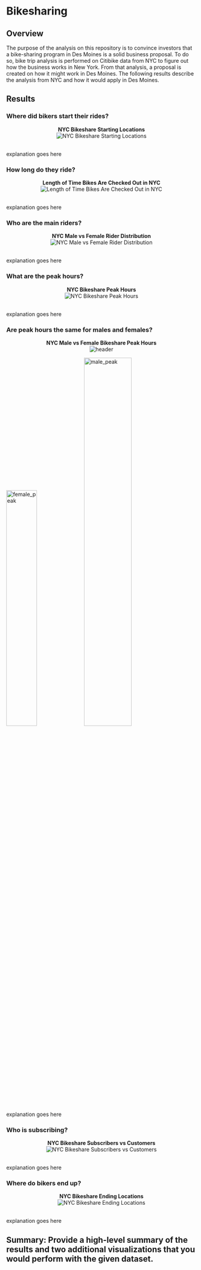# Bikesharing

## Overview
The purpose of the analysis on this repository is to convince investors that a bike-sharing program in Des Moines is a solid business proposal. To do so, bike trip analysis is performed on Citibike data from NYC to figure out how the business works in New York. From that analysis, a proposal is created on how it might work in Des Moines. The following results describe the analysis from NYC and how it would apply in Des Moines.


## Results

### Where did bikers start their rides?

<p align="center">
  <b>NYC Bikeshare Starting Locations</b>
 <br>
  <img src="https://github.com/smyoung88/bikesharing/blob/main/images/start_1.png" title="NYC Bikeshare Starting Locations">
</p>
<br>
explanation goes here

### How long do they ride?

<p align="center">
  <b>Length of Time Bikes Are Checked Out in NYC</b>
 <br>
  <img src="https://github.com/smyoung88/bikesharing/blob/main/images/trip_duration_2.png" title="Length of Time Bikes Are Checked Out in NYC">
</p>
<br>
explanation goes here

### Who are the main riders?

<p align="center">
  <b>NYC Male vs Female Rider Distribution</b>
 <br>
  <img src="https://github.com/smyoung88/bikesharing/blob/main/images/gender_bias_3.png" title="NYC Male vs Female Rider Distribution">
</p>
<br>
explanation goes here

### What are the peak hours?

<p align="center">
  <b>NYC Bikeshare Peak Hours</b>
 <br>
  <img src="https://github.com/smyoung88/bikesharing/blob/main/images/peak_hours_4.png" title="NYC Bikeshare Peak Hours">
</p>
<br>
explanation goes here

### Are peak hours the same for males and females?

<p align="center">
  <b>NYC Male vs Female Bikeshare Peak Hours</b>
 <br>
  <img src="https://github.com/smyoung88/bikesharing/blob/main/images/header_peak_5.png" title="header"><br>
</p>
<p float="left">
  <img width="40%" height="40%" src="https://github.com/smyoung88/bikesharing/blob/main/images/peak_female_6.png" title="female_peak">
  <img width="50%" height="50%" src="https://github.com/smyoung88/bikesharing/blob/main/images/peak_male_7.png" title="male_peak">
</p>
<br>

explanation goes here

### Who is subscribing?

<p align="center">
  <b>NYC Bikeshare Subscribers vs Customers</b>
 <br>
  <img src="https://github.com/smyoung88/bikesharing/blob/main/images/usertype_8.png" title="NYC Bikeshare Subscribers vs Customers">
</p>
<br>
explanation goes here

### Where do bikers end up?

<p align="center">
  <b>NYC Bikeshare Ending Locations</b>
 <br>
  <img src="https://github.com/smyoung88/bikesharing/blob/main/images/usertype_9.png" title="NYC Bikeshare Ending Locations">
</p>
<br>
explanation goes here


## Summary: Provide a high-level summary of the results and two additional visualizations that you would perform with the given dataset.
